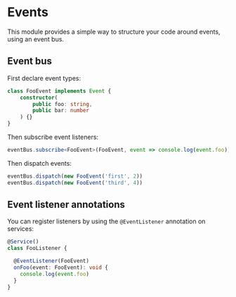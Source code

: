 # Events

This module provides a simple way to structure your code around events, using an event bus.

## Event bus

First declare event types:

```ts
class FooEvent implements Event {
    constructor(
        public foo: string,
        public bar: number
    ) {}
}
```

Then subscribe event listeners:

```ts
eventBus.subscribe<FooEvent>(FooEvent, event => console.log(event.foo))
```

Then dispatch events:

```ts
eventBus.dispatch(new FooEvent('first', 2))
eventBus.dispatch(new FooEvent('third', 4))
```

## Event listener annotations

You can register listeners by using the `@EventListener` annotation on services:

```ts
@Service()
class FooListener {

  @EventListener(FooEvent)
  onFoo(event: FooEvent): void {
    console.log(event.foo)
  }
}
```
